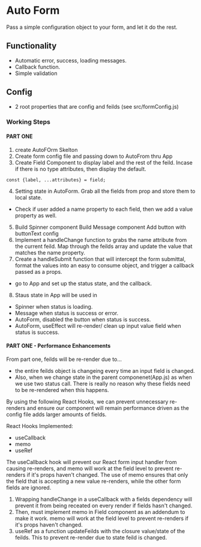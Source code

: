 # Auto Form

Pass a simple configuration object to your form, and let it do the rest.

## Functionality
- Automatic error, success, loading messages.
- Callback function.
- Simple validation

## Config
- 2 root properties that are config and feilds (see src/formConfig.js)

### Working Steps
#### PART ONE
1. create AutoFOrm Skelton
2. Create form config file and passing down to AutoFrom thru App
3. Create Field Component to display label and the rest of the feild. Incase if there is no type attributes, then display the default.
```
const {label, ...attributes} = field;
```
4. Setting state in AutoForm. Grab all the fields from prop and store them to local state.
- Check if user added a name property to each field, then we add a value property as well.
5. Build Spinner component
   Build Message component
   Add button with buttonText config
6. Implement a handleChange function to grabs the name attribute from the current feild. Map through the feilds array and update the value that matches the name property.
7. Create a handleSubmit function that will intercept the form submittal, format the values into an easy to consume object, and trigger a callback passed as a props.
- go to App and set up the status state, and the callback.
8. Staus state in App will be used in 
- Spinner when status is loading.
- Message when status is success or error.
- AutoForm, disabled the button when status is success.
- AutoForm, useEffect will re-render/ clean up input value field when status is success.

#### PART ONE - Performance Enhancements
From part one, feilds will be re-render due to...
- the entire feilds object is changeing every time an input field is changed. 
- Also, when we change state in the parent componenet(App.js) as when we use two status call. There is really no reason why these fields need to be re-rendered when this happens.

By using the following React Hooks, we can prevent unnecessary re-renders and ensure our component will remain performance driven as the config file adds larger amounts of fields.

React Hooks Implemented:
- useCallback
- memo
- useRef

The useCallback hook will prevent our React form input handler from causing re-renders, and memo will work at the field level to prevent re-renders if it's props haven't changed. The use of memo ensures that only the field that is accepting a new value re-renders, while the other form fields are ignored.

1. Wrapping handleChange in a useCallback with a fields dependency will prevent it from being receated on every render if fields hasn't changed.
2. Then, must implement memo in Field component as an addendum to make it work. memo will work at the field level to prevent re-renders if it's props haven't changed.
3. useRef as a function updateFeilds with the closure value/state of the feilds. This to prevent re-render due to state feild is changed.